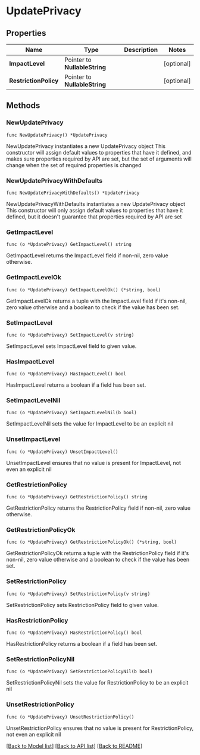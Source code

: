 # UpdatePrivacy

## Properties

Name | Type | Description | Notes
------------ | ------------- | ------------- | -------------
**ImpactLevel** | Pointer to **NullableString** |  | [optional] 
**RestrictionPolicy** | Pointer to **NullableString** |  | [optional] 

## Methods

### NewUpdatePrivacy

`func NewUpdatePrivacy() *UpdatePrivacy`

NewUpdatePrivacy instantiates a new UpdatePrivacy object
This constructor will assign default values to properties that have it defined,
and makes sure properties required by API are set, but the set of arguments
will change when the set of required properties is changed

### NewUpdatePrivacyWithDefaults

`func NewUpdatePrivacyWithDefaults() *UpdatePrivacy`

NewUpdatePrivacyWithDefaults instantiates a new UpdatePrivacy object
This constructor will only assign default values to properties that have it defined,
but it doesn't guarantee that properties required by API are set

### GetImpactLevel

`func (o *UpdatePrivacy) GetImpactLevel() string`

GetImpactLevel returns the ImpactLevel field if non-nil, zero value otherwise.

### GetImpactLevelOk

`func (o *UpdatePrivacy) GetImpactLevelOk() (*string, bool)`

GetImpactLevelOk returns a tuple with the ImpactLevel field if it's non-nil, zero value otherwise
and a boolean to check if the value has been set.

### SetImpactLevel

`func (o *UpdatePrivacy) SetImpactLevel(v string)`

SetImpactLevel sets ImpactLevel field to given value.

### HasImpactLevel

`func (o *UpdatePrivacy) HasImpactLevel() bool`

HasImpactLevel returns a boolean if a field has been set.

### SetImpactLevelNil

`func (o *UpdatePrivacy) SetImpactLevelNil(b bool)`

 SetImpactLevelNil sets the value for ImpactLevel to be an explicit nil

### UnsetImpactLevel
`func (o *UpdatePrivacy) UnsetImpactLevel()`

UnsetImpactLevel ensures that no value is present for ImpactLevel, not even an explicit nil
### GetRestrictionPolicy

`func (o *UpdatePrivacy) GetRestrictionPolicy() string`

GetRestrictionPolicy returns the RestrictionPolicy field if non-nil, zero value otherwise.

### GetRestrictionPolicyOk

`func (o *UpdatePrivacy) GetRestrictionPolicyOk() (*string, bool)`

GetRestrictionPolicyOk returns a tuple with the RestrictionPolicy field if it's non-nil, zero value otherwise
and a boolean to check if the value has been set.

### SetRestrictionPolicy

`func (o *UpdatePrivacy) SetRestrictionPolicy(v string)`

SetRestrictionPolicy sets RestrictionPolicy field to given value.

### HasRestrictionPolicy

`func (o *UpdatePrivacy) HasRestrictionPolicy() bool`

HasRestrictionPolicy returns a boolean if a field has been set.

### SetRestrictionPolicyNil

`func (o *UpdatePrivacy) SetRestrictionPolicyNil(b bool)`

 SetRestrictionPolicyNil sets the value for RestrictionPolicy to be an explicit nil

### UnsetRestrictionPolicy
`func (o *UpdatePrivacy) UnsetRestrictionPolicy()`

UnsetRestrictionPolicy ensures that no value is present for RestrictionPolicy, not even an explicit nil

[[Back to Model list]](../README.md#documentation-for-models) [[Back to API list]](../README.md#documentation-for-api-endpoints) [[Back to README]](../README.md)


